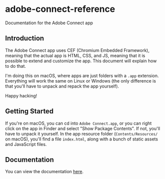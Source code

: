 # adobe-connect-reference

Documentation for the Adobe Connect app

## Introduction

The Adobe Connect app uses CEF (Chromium Embedded Framework), meaning that the actual app is HTML, CSS, and JS, meaning that it is possible to extend and customize the app. This document will explain how to do that.

I'm doing this on macOS, where apps are just folders with a `.app` extension. Everything will work the same on Linux or Windows (the only difference is that you'll have to unpack and repack the app yourself).

Happy hacking!

## Getting Started

If you're on macOS, you can cd into `Adobe Connect.app`, or you can right click on the app in Finder and select "Show Package Contents". If not, you'll have to unpack it yourself. In the app resource folder (`Contents/Resources/` on macOS), you'll find a file `index.html`, along with a bunch of static assets and JavaScript files.

## Documentation

You can view the documentation [here](https://doc.deno.land/https/raw.githubusercontent.com/shreyasm-dev/adobe-connect-reference/main/api.ts).
